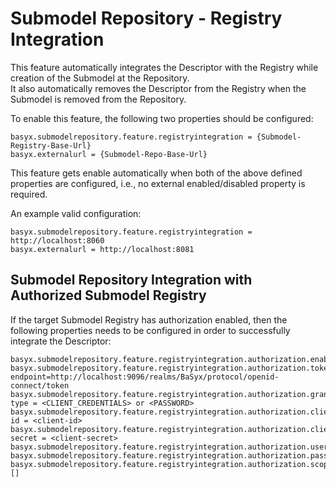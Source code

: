 # Submodel Repository - Registry Integration
This feature automatically integrates the Descriptor with the Registry while creation of the Submodel at the Repository. <br>
It also automatically removes the Descriptor from the Registry when the Submodel is removed from the Repository.

To enable this feature, the following two properties should be configured:

```
basyx.submodelrepository.feature.registryintegration = {Submodel-Registry-Base-Url}
basyx.externalurl = {Submodel-Repo-Base-Url}
```

This feature gets enable automatically when both of the above defined properties are configured, i.e., no external enabled/disabled property is required.

An example valid configuration:

```
basyx.submodelrepository.feature.registryintegration = http://localhost:8060
basyx.externalurl = http://localhost:8081
```

## Submodel Repository Integration with Authorized Submodel Registry

If the target Submodel Registry has authorization enabled, then the following properties needs to be configured in order to successfully integrate the Descriptor:

```
basyx.submodelrepository.feature.registryintegration.authorization.enabled=true
basyx.submodelrepository.feature.registryintegration.authorization.token-endpoint=http://localhost:9096/realms/BaSyx/protocol/openid-connect/token
basyx.submodelrepository.feature.registryintegration.authorization.grant-type = <CLIENT_CREDENTIALS> or <PASSWORD>
basyx.submodelrepository.feature.registryintegration.authorization.client-id = <client-id>
basyx.submodelrepository.feature.registryintegration.authorization.client-secret = <client-secret>
basyx.submodelrepository.feature.registryintegration.authorization.username=test
basyx.submodelrepository.feature.registryintegration.authorization.password=test
basyx.submodelrepository.feature.registryintegration.authorization.scopes=[]
```